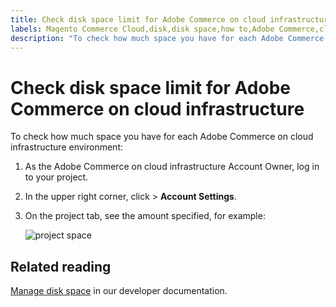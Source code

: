```yaml
---
title: Check disk space limit for Adobe Commerce on cloud infrastructure
labels: Magento Commerce Cloud,disk,disk space,how to,Adobe Commerce,cloud infrastructure
description: "To check how much space you have for each Adobe Commerce on cloud infrastructure environment:"
---
```


# Check disk space limit for Adobe Commerce on cloud infrastructure

To check how much space you have for each Adobe Commerce on cloud infrastructure environment:

1. As the Adobe Commerce on cloud infrastructure Account Owner, log in to your project.
1. In the upper right corner, click **<your name>** > **Account Settings**.
1. On the project tab, see the amount specified, for example:

    <image src = "assets/project_space.png" alt = "project space">

## Related reading

[Manage disk space](https://devdocs.magento.com/cloud/project/manage-disk-space.html) in our developer documentation.